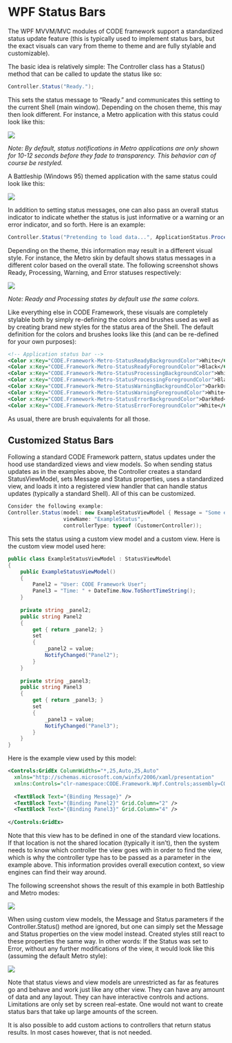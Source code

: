 ﻿# WPF Status Bars

The WPF MVVM/MVC modules of CODE framework support a standardized status update feature (this is typically used to implement status bars, but the exact visuals can vary from theme to theme and are fully stylable and customizable).

The basic idea is relatively simple: The Controller class has a Status() method that can be called to update the status like so:

```cs
Controller.Status("Ready.");
```

This sets the status message to “Ready.” and communicates this setting to the current Shell (main window). Depending on the chosen theme, this may then look different. For instance, a Metro application with this status could look like this:

![](WPF%20MVVM_MVC%20Status%20Bar/StatusBar1.png)

_Note: By default, status  notifications in Metro applications are only shown for 10-12 seconds before they fade to transparency. This behavior can of course be restyled._

A Battleship (Windows 95) themed application with the same status could look like this:

![](WPF%20MVVM_MVC%20Status%20Bar/StatusBar2.png)

In addition to setting status messages, one can also pass an overall status indicator to indicate whether the status is just informative or a warning or an error indicator, and so forth. Here is an example:

```cs
Controller.Status("Pretending to load data...", ApplicationStatus.Processing);
```

Depending on the theme, this information may result in a different visual style. For instance, the Metro skin by default shows status messages in a different color based on the overall state. The following screenshot shows Ready, Processing, Warning, and Error statuses respectively:

![](WPF%20MVVM_MVC%20Status%20Bar/StatusBar3.png)

_Note: Ready and Processing states by default use the same colors._

Like everything else in CODE Framework, these visuals are completely stylable both by simply re-defining the colors and brushes used as well as by creating brand new styles for the status area of the Shell. The default definition for the colors and brushes looks like this (and can be re-defined for your own purposes):

```xml
<!-- Application status bar -->
<Color x:Key="CODE.Framework-Metro-StatusReadyBackgroundColor">White</Color>
<Color x:Key="CODE.Framework-Metro-StatusReadyForegroundColor">Black</Color>
<Color x:Key="CODE.Framework-Metro-StatusProcessingBackgroundColor">White</Color>
<Color x:Key="CODE.Framework-Metro-StatusProcessingForegroundColor">Black</Color>
<Color x:Key="CODE.Framework-Metro-StatusWarningBackgroundColor">DarkOrange</Color>
<Color x:Key="CODE.Framework-Metro-StatusWarningForegroundColor">White</Color>
<Color x:Key="CODE.Framework-Metro-StatusErrorBackgroundColor">DarkRed</Color>
<Color x:Key="CODE.Framework-Metro-StatusErrorForegroundColor">White</Color>
```

As usual, there are brush equivalents for all those.

## Customized Status Bars

Following a standard CODE Framework pattern, status updates under the hood use standardized views and view models. So when sending status updates as in the examples above, the Controller creates a standard StatusViewModel, sets Message and Status properties, uses a standardized view, and loads it into a registered view handler that can handle status updates (typically a standard Shell). All of this can be customized.

```cs
Consider the following example:
Controller.Status(model: new ExampleStatusViewModel { Message = "Some example custom message" },
                  viewName: "ExampleStatus", 
                  controllerType: typeof (CustomerController));
```

This sets the status using a custom view model and a custom view. Here is the custom view model used here:

```cs
public class ExampleStatusViewModel : StatusViewModel
{
    public ExampleStatusViewModel()
    {
        Panel2 = "User: CODE Framework User";
        Panel3 = "Time: " + DateTime.Now.ToShortTimeString();
    }
 
    private string _panel2;
    public string Panel2
    {
        get { return _panel2; }
        set
        {
            _panel2 = value;
            NotifyChanged("Panel2");
        }
    }
 
    private string _panel3;
    public string Panel3
    {
        get { return _panel3; }
        set
        {
            _panel3 = value;
            NotifyChanged("Panel3");
        }
    }
}
```

Here is the example view used by this model:

```xml
<Controls:GridEx ColumnWidths="*,25,Auto,25,Auto"
  xmlns="http://schemas.microsoft.com/winfx/2006/xaml/presentation"
  xmlns:Controls="clr-namespace:CODE.Framework.Wpf.Controls;assembly=CODE.Framework.Wpf">
 
  <TextBlock Text="{Binding Message}" />
  <TextBlock Text="{Binding Panel2}" Grid.Column="2" />
  <TextBlock Text="{Binding Panel3}" Grid.Column="4" />
 
</Controls:GridEx>
```

Note that this view has to be defined in one of the standard view locations. If that location is not the shared location (typically it isn’t), then the system needs to know which controller the view goes with in order to find the view, which is why the controller type has to be passed as a parameter in the example above. This information provides overall execution context, so view engines can find their way around.

The following screenshot shows the result of this example in both Battleship and Metro modes:

![](WPF%20MVVM_MVC%20Status%20Bar/StatusBar4.png)

When using custom view models, the Message and Status parameters if the Controller.Status() method are ignored, but one can simply set the Message and Status properties on the view model instead. Created styles still react to these properties the same way. In other words: If the Status was set to Error, without any further modifications of the view, it would look like this (assuming the default Metro style):

![](WPF%20MVVM_MVC%20Status%20Bar/StatusBar5.png)

Note that status views and view models are unrestricted as far as features go and behave and work just like any other view. They can have any amount of data and any layout. They can have interactive controls and actions. Limitations are only set by screen real-estate. One would not want to create status bars that take up large amounts of the screen.

It is also possible to add custom actions to controllers that return status results. In most cases however, that is not needed.
